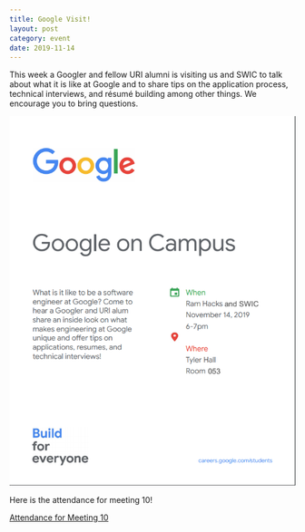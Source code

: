 ```yaml
---
title: Google Visit!
layout: post
category: event
date: 2019-11-14
---
```


This week a Googler and fellow URI alumni is visiting us and SWIC to talk about what it is like at Google and to share tips
on the application process, technical interviews, and résumé building among other things. We encourage you to bring questions. 

![](../GooglerVisit.png)

Here is the attendance for meeting 10!

[Attendance for Meeting 10](https://forms.gle/WruZhsBFeEPaofDX7)
